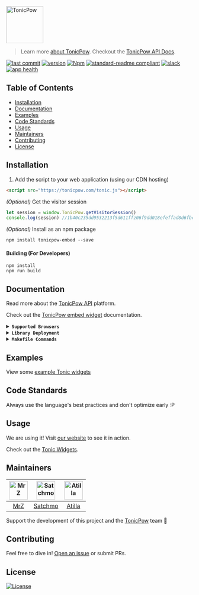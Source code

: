 <img src="https://github.com/tonicpow/embed/blob/master/images/tonicpow-logo.png?raw=true" height="100" alt="TonicPow">

> Learn more [about TonicPow](https://tonicpow.com/). Checkout the [TonicPow API Docs](https://docs.tonicpow.com).

[![last commit](https://img.shields.io/github/last-commit/tonicpow/embed.svg?style=flat)](https://github.com/tonicpow/embed/commits/master)
[![version](https://img.shields.io/github/release-pre/tonicpow/embed.svg?style=flat)](https://github.com/tonicpow/embed/releases)
[![Npm](https://img.shields.io/npm/v/tonicpow-embed?style=flat)](https://www.npmjs.com/package/tonicpow-embed)
[![standard-readme compliant](https://img.shields.io/badge/standard--readme-OK-green.svg?style=flat)](https://github.com/RichardLitt/standard-readme)
[![slack](https://img.shields.io/badge/slack-tonicpow-orange.svg?style=flat)](https://atlantistic.slack.com/app_redirect?channel=tonicpow)
[![app health](https://img.shields.io/website-up-down-green-red/https/tonicpow.com.svg?label=status)](https://tonicpow.com/)

## Table of Contents
- [Installation](#installation)
- [Documentation](#documentation)
- [Examples](#examples)
- [Code Standards](#code-standards)
- [Usage](#usage)
- [Maintainers](#maintainers)
- [Contributing](#contributing)
- [License](#license)

## Installation
1. Add the script to your web application (using our CDN hosting)
```html
<script src="https://tonicpow.com/tonic.js"></script>
```

_(Optional)_ Get the visitor session
```javascript
let session = window.TonicPow.getVisitorSession()
console.log(session) //1b40c235dd9532213f5d611ffz06f9dd018efeffad8d6fbc35dc421fed18babz
``` 

_(Optional)_ Install as an npm package
```shell script
npm install tonicpow-embed --save
``` 

#### Building (For Developers)
```shell script
npm install
npm run build
```

## Documentation
Read more about the [TonicPow API](https://docs.tonicpow.com) platform.

Check out the [TonicPow embed widget](widget.md) documentation.

<details>
<summary><strong><code>Supported Browsers</code></strong></summary>

TonicPow supports all commonly used browsers. Below is a list of popular browsers and their minimum supported version.
If we're missing a browser, suggest one [via an issue](https://github.com/tonicpow/embed/issues/new).

|Browser |Platform |Min Version |
|:---|:---|:---|
|Android|Mobile|67.0|
|Bottle|Desktop|0.1|
|Brave|Desktop|55.0|
|Chrome|Desktop|55.0|
|Chrome|Mobile|74.0|
|Edge|Desktop|17.0|
|Firefox|Desktop|52.0|
|Firefox|Mobile|67.0|
|IE|Desktop|---|
|Opera|Desktop|42.0|
|Opera|Mobile|---|
|Safari|Desktop|10.1|
|Safari|Mobile|10.3|
</details>

<details>
<summary><strong><code>Library Deployment</code></strong></summary>

[goreleaser](https://github.com/goreleaser/goreleaser) for easy binary or library deployment to Github and can be installed via: `brew install goreleaser`.

The [.goreleaser.yml](.goreleaser.yml) file is used to configure [goreleaser](https://github.com/goreleaser/goreleaser).

Use `make release-snap` to create a snapshot version of the release, and finally `make release` to ship to production.
</details>

<details>
<summary><strong><code>Makefile Commands</code></strong></summary>

View all `makefile` commands
```shell script
make help
```

List of all current commands:
```text
clean                          Remove previous builds and any test cache data
help                           Show all commands available
release                        Full production release (creates release in Github)
release-test                   Full production test release (everything except deploy)
release-snap                   Test the full release (build binaries)
tag                            Generate a new tag and push (IE: tag version=0.0.0)
tag-remove                     Remove a tag if found (IE: tag-remove version=0.0.0)
tag-update                     Update an existing tag to current commit (IE: tag-update version=0.0.0)
update-releaser                Update the goreleaser application
```
</details>

## Examples
View some [example Tonic widgets](/examples/example.html)

## Code Standards
Always use the language's best practices and don't optimize early :P

## Usage
We are using it! Visit [our website](https://tonicpow.com) to see it in action.

Check out the [Tonic Widgets](https://tonicpow.com/embed.html).

## Maintainers
| [<img src="https://github.com/mrz1836.png" height="50" alt="MrZ" />](https://github.com/mrz1836) | [<img src="https://github.com/rohenaz.png" height="50" alt="Satchmo" />](https://github.com/rohenaz) | [<img src="https://github.com/attilaaf.png" height="50" alt="Atilla" />](https://github.com/attilaaf) |
|:---:|:---:|:---:|
| [MrZ](https://github.com/mrz1836) | [Satchmo](https://github.com/rohenaz) | [Atilla](https://github.com/attilaaf) |
                                                                                                                                                         
Support the development of this project and the [TonicPow](https://tonicpow.com/) team 🙏

## Contributing
Feel free to dive in! [Open an issue](https://github.com/tonicpow/embed/issues/new) or submit PRs.

## License
[![License](https://img.shields.io/badge/license-Open%20BSV-brightgreen.svg?style=flat)](/LICENSE)

